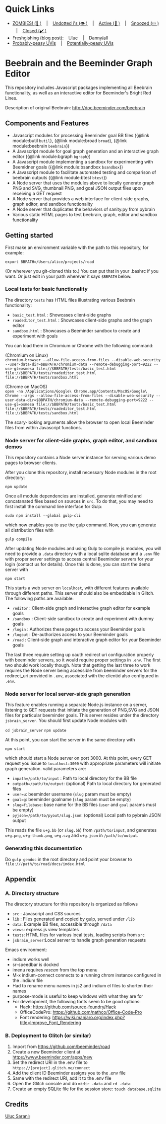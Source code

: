 # Quick Links

 * [ZOMBIES! (:zombie: )](https://github.com/beeminder/road/issues?q=is:open+is:issue+label:ZOM "Open gissues labeled ZOM") 
&nbsp;&nbsp; | &nbsp;&nbsp;
[Undotted i's (:eye: )](https://github.com/beeminder/road/issues?q=is:issue+is:closed+-label:zap+-label:nix+-label:cnr+-label:dup "Gissues that are closed but don't have any of the resolution labels: zap, nix, cnr, or dup")
&nbsp;&nbsp; | &nbsp;&nbsp;
[Active (:bug: )](https://github.com/beeminder/road/issues?q=is:issue+is:open+-label:ZzZ "Open gissues NOT labeled ZzZ")
&nbsp;&nbsp; | &nbsp;&nbsp;
[Snoozed (:zzz: )](https://github.com/beeminder/road/issues?q=is:issue+is:open+label:ZzZ "Open gissues labeled ZzZ")
&nbsp;&nbsp; | &nbsp;&nbsp;
[Closed (:heavy_check_mark: )](https://github.com/beeminder/road/issues?q=is:issue+is:closed "Closed gissues")
* Freshgishing ([blog post](https://blog.beeminder.com/freshen/ "Backlog Freshening")):
&nbsp;&nbsp;
[Uluc](https://github.com/beeminder/road/issues?q=is:issue+is:open+sort:updated-asc+-label:ZzZ+assignee:saranli "Open non-snoozed gissues, oldest first, assigned to Uluc")
&nbsp;&nbsp; | &nbsp;&nbsp;
[Danny/all](https://github.com/beeminder/road/issues?q=is:issue+is:open+sort:updated-asc+-label:ZzZ "Open non-snoozed gissues, oldest first, assigned to anyone (what Danny uses for freshgishing)")
* [Probably-peasy UVIs](https://github.com/beeminder/road/issues?q=is:issue+is:open+label:UVI+label:PEA+label:ABC+-label:SKY "Open gissues that are peasy (PEA), not sky-pie (SKY), user-visible (UVI), and just involve webcopy (ABC)")
&nbsp;&nbsp; | &nbsp;&nbsp;
[Potentially-peasy UVIs](https://github.com/beeminder/road/issues?q=is:issue+is:open+label:UVI+label:PEA "Open gissues that are peasy (PEA) and user-visible (UVI)")

# Beebrain and the Beeminder Graph Editor

This repository includes Javascript packages implementing all Beebrain functionality, as well as an interactive editor for Beeminder's Bright Red Lines.

Description of original Beebrain: 
<http://doc.beeminder.com/beebrain>

## Components and Features

* Javascript modules for processing Beeminder goal BB files 
({@link module:butil `butil`},
{@link module:broad `broad`},
{@link module:beebrain `beebrain`})
* A Javascript module for goal graph generation and an interactive graph editor 
({@link module:bgraph `bgraph`})
* A Javascript module implementing a sandbox for experimenting with Beemidner goals 
({@link module:bsandbox `bsandbox`})
* A Javascript module to facilitate automated testing and comparison of beebrain outputs 
({@link module:btest `btest`})
* A Node server that uses the modules above to locally generate graph PNG and SVG, thumbnail PNG, and goal JSON output files upon receiving a GET request
* A Node server that provides a web interface for client-side graphs, graph editor, and sandbox functionality
* A Node server that duplicates the behaviors of sanity.py from pybrain
* Various static HTML pages to test beebrain, graph, editor and sandbox functionality

## Getting started

First make an environment variable with the path to this repository, for example:

`export BBPATH=/Users/alice/projects/road`

(Or wherever you git-cloned this to.)
You can put that in your .bashrc if you want.
Or just edit in your path wherever it says `$BBPATH` below.

### Local tests for basic functionality

The directory `tests` has HTML files illustrating various Beebrain functionality:

* `basic_test.html`      : Showcases client-side graphs
* `roadeditor_test.html` : Showcases client-side graphs and the graph editor
* `sandbox.html`         : Showcases a Beeminder sandbox to create and experiment with goals

You can load them in Chromium or Chrome with the following command:

(Chromium on Linux)  
`chromium-browser --allow-file-access-from-files --disable-web-security --user-data-dir=$BBPATH/chromium-data --remote-debugging-port=9222 --use-gl=osmesa file://$BBPATH/tests/basic_test.html file://$BBPATH/tests/roadeditor_test.html file://$BBPATH/tests/sandbox.html`

(Chrome on MacOS)  
`open -na /Applications/Google\ Chrome.app/Contents/MacOS/Google\ Chrome --args --allow-file-access-from-files --disable-web-security --user-data-dir=$BBPATH/chromium-data --remote-debugging-port=9222 --use-gl=osmesa file://$BBPATH/tests/basic_test.html file://$BBPATH/tests/roadeditor_test.html file://$BBPATH/tests/sandbox.html`

The scary-looking arguments allow the browser to open local Beeminder files from within Javascript functions. 

### Node server for client-side graphs, graph editor, and sandbox demos

This repository contains a Node server instance for serving various demo pages to browser clients. 

After you clone this repository, install necessary Node modules in the root directory:

`npm update`

Once all module dependencies are installed, generate minified and concatanated files based on sources in `src`. 
To do that, you may need to first install the command line interface for Gulp:

`sudo npm install --global gulp-cli`

which now enables you to use the gulp command. 
Now, you can generate all distribution files with

`gulp compile`

After updating Node modules and using Gulp to compile js modules, you will need to provide a `.data` directory with a local sqlite database and a `.env` file with proper server settings to access central Beeminder servers for your login (contact us for details). 
Once this is done, you can start the demo server with

`npm start`

This starts a web server on `localhost`, with different features available through different paths. 
This server should also be embeddable in Glitch. 
The following paths are available:

  * `/editor`  : Client-side graph and interactive graph editor for example goals
  * `/sandbox` : Client-side sandbox to create and experiment with dummy goals
  * `/login`   : Authorizes these pages to access your Beeminder goals
  * `/logout`  : De-authorizes access to your Beeminder goals
  * `/road`    : Client-side graph and interactive graph editor for your Beeminder goals

The last three require setting up oauth redirect uri configuration
properly with beeminder servers, so it would require proper settings
in `.env`. The first two should work locally though. Note that getting
the last three to work requires the Node server being accessible from
beeminder servers for the redirect_uri provided in `.env`, associated
with the clientid also configured in `.env`.

### Node server for local server-side graph generation

This feature enables running a separate Node.js instance on a server,
listening to GET requests that initiate the generation of PNG,SVG and
JSON files for particular beeminder goals. This server resides under
the directory `jsbrain_server`. You should first update Node modules with

`cd jsbrain_server`
`npm update`

At this point, you can start the server in the same directory with 

`npm start`

which should start a Node server on port 3000. At this point, every
GET request you issue to `localhost:3000` with appropriate parameters
will initiate graph generation. valid parameters are:

  * `inpath=/path/to/input` : Path to local directory for the BB file
  * `outpath=/path/to/output`: (optional) Path to local directory for generated files
  * `user=u`: beeminder username (`slug` param must be empty)
  * `goal=g`: beeminder goalname (`slug` param must be empty)
  * `slug=filebase`: base name for the BB files (`user` and `goal` params must be empty)
  * `pyjson=/path/to/pyout/slug.json`: (optional) Local path to pybrain JSON output
  
This reads the file `u+g.bb` (or `slug.bb`) from `/path/to/input`, and
generates `u+g.png`, `u+g-thumb.png`, `u+g.svg` and `u+g.json` in
`/path/to/output`. 

### Generating this documentation

Do `gulp gendoc` in the root directory and point your browser to 
`file:///path/to/road/docs/index.html`

## Appendix

### A. Directory structure 

The directory structure for this repository is organized as follows

  * `src` : Javascript and CSS sources
  * `lib` : Files generated and copied by gulp, served under `/lib`
  * `data`: Example BB files, accessible through `/data`
  * `views`: express.js view templates
  * `tests`: HTML files for various local tests, loading scripts from `src`
  * `jsbrain_server`:Local server to handle graph generation requests
  
Emacs environment:
  * indium works well
  * sr-speedbar is docked
  * imenu requires *rescan* from the top menu
  * M-x indium-connect connects to a running chrom instance configured in the .indium file
  * Had to rename menu names in js2 and indium el files to shorten their names
  * purpose-mode is useful to keep windows with what they are for
  * For development, the following fonts seem to be good options:
    * Hack: https://github.com/source-foundry/Hack
    * OfficeCodePro: https://github.com/nathco/Office-Code-Pro
    * Font rendering: https://wiki.manjaro.org/index.php?title=Improve_Font_Rendering

### B. Deployment to Glitch (or similar)

1. Import from https://github.com/beeminder/road
2. Create a new Beeminder client at https://www.beeminder.com/apps/new
3. Set the redirect URI in the .env file to `https://[project].glitch.me/connect`
4. Add the client ID Beeminder assigns you to the .env file
5. Same with the redirect URI, add it to the .env file
6. Open the Glitch console and do `mkdir .data` and `cd .data`
7. Create an empty SQLite file for the session store: `touch database.sqlite`

## Credits

[Uluç Saranlı](http://www.ceng.metu.edu.tr/~saranli/)
